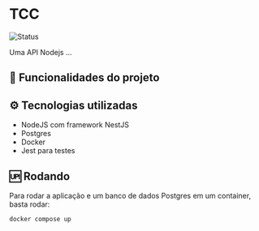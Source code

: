 # TCC

![Status](http://img.shields.io/static/v1?label=STATUS&message=EM%20DESENVOLVIMENTO&color=GREEN&style=for-the-badge)


Uma API Nodejs ...

## :hammer: Funcionalidades do projeto

## :gear: Tecnologias utilizadas

- NodeJS com framework NestJS
- Postgres
- Docker
- Jest para testes

## :up: Rodando

Para rodar a aplicação e um banco de dados Postgres em um container, 
basta rodar:

`docker compose up`